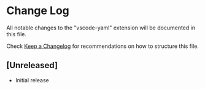 # Change Log

All notable changes to the "vscode-yaml" extension will be documented in this file.

Check [Keep a Changelog](http://keepachangelog.com/) for recommendations on how to structure this file.

## [Unreleased]

- Initial release